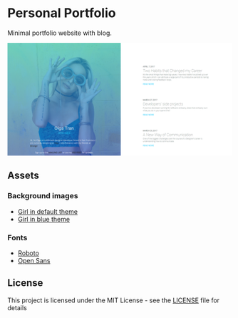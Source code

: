 # Personal Portfolio
Minimal portfolio website with blog.

![Homepage image](screenshots/homepage.png)

## Assets

### Background images
* [Girl in default theme](https://unsplash.com/photos/MA7VYLQ_9ao)
* [Girl in blue theme](https://unsplash.com/photos/_KaMTEmJnxY)

### Fonts
* [Roboto](https://fonts.google.com/specimen/Roboto)
* [Open Sans](https://fonts.google.com/specimen/Open+Sans)

## License
This project is licensed under the MIT License - see the [LICENSE](LICENSE) file for details
